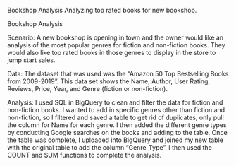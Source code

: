 Bookshop Analysis
Analyzing top rated books for new bookshop.

Bookshop Analysis
 
Scenario:
A new bookshop is opening in town and the owner would like an analysis of the most popular genres for fiction and non-fiction books. They would also like top rated books in those genres to display in the store to jump start sales.  
 
Data:
The dataset that was used was the “Amazon 50 Top Bestselling Books from 2009-2019”. This data set shows the Name, Author, User Rating, Reviews, Price, Year, and Genre (fiction or non-fiction). 
 
Analysis:
I used SQL in BigQuery to clean and filter the data for fiction and non-fiction books. I wanted to add in specific genres other than fiction and non-fiction, so I filtered and saved a table to get rid of duplicates, only pull the column for Name for each genre. I then added the different genre types by conducting Google searches on the books and adding to the table. Once the table was complete, I uploaded into BigQuery and joined my new table with the original table to add the column “Genre_Type”. I then used the COUNT and SUM functions to complete the analysis. 
 

 

